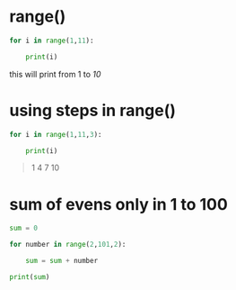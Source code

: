 # range()
```py
for i in range(1,11):

    print(i)
```

this will print from 1 to *10*

# using steps in range()
```py
for i in range(1,11,3):

    print(i)
```

> 1
> 4
> 7
> 10

# sum of evens only in 1 to 100
```py
sum = 0

for number in range(2,101,2):

    sum = sum + number

print(sum)
```


